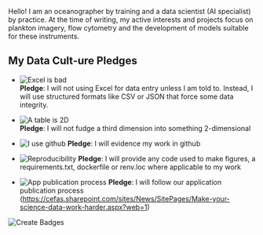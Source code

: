 Hello! I am an oceanographer by training and a data scientist (AI specialist) by practice.
At the time of writing, my active interests and projects focus on plankton imagery, flow cytometry and the development of models suitable for these instruments.

## My Data Cult-ure Pledges
- ![Excel is bad](https://img.shields.io/badge/Excel_is_bad.-8A2BE2?style=flat&logo=gitlfs)  
  **Pledge**: I will not using Excel for data entry unless I am told to. Instead, I will use structured formats like CSV or JSON that force some data integrity.

- ![A table is 2D](https://img.shields.io/badge/A_table_is_2D-FDAE00?style=flat&logo=gitlfs)  
  **Pledge**: I will not fudge a third dimension into something 2-dimensional

- ![I use github](https://img.shields.io/badge/I_use_github-FDAE00?style=flat&logo=github)
  **Pledge**: I will evidence my work in github

- ![Reproducibility](https://img.shields.io/badge/Reproducibility-03A9F4?style=flat&logo=github)
  **Pledge**: I will provide any code used to make figures, a requirements.txt, dockerfile or renv.loc where applicable to my work

- ![App publication process](https://img.shields.io/badge/Application_publication_process-03A9F4?style=flat&logo=github)
  **Pledge**: I will follow our application publication process (https://cefas.sharepoint.com/sites/News/SitePages/Make-your-science-data-work-harder.aspx?web=1)


![Create Badges](https://img.shields.io/badge/Create_Badges_at-shields.io-03A9F4?style=flat&logo=github)
